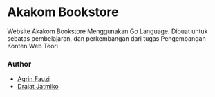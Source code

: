 # Akakom Bookstore
Website Akakom Bookstore Menggunakan Go Language. 
Dibuat untuk sebatas pembelajaran, dan perkembangan dari tugas Pengembangan Konten Web Teori

### Author
- [Agrin Fauzi](https://github.com/agrinfauzi)
- [Drajat Jatmiko](https://github.com/miko404)
